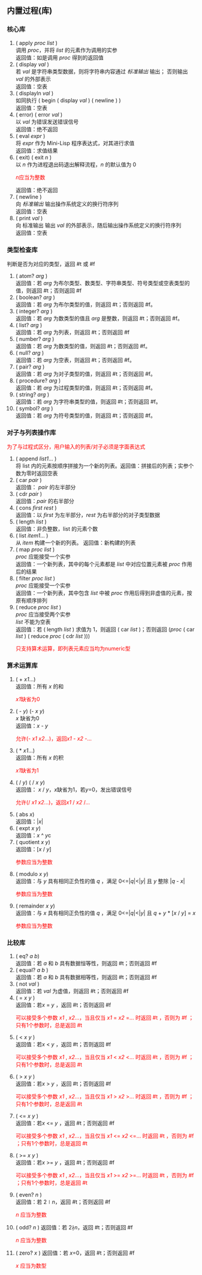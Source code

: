 

## 内置过程(库)  
### 核心库  
1. ( apply *proc* *list* )  
调用 *proc*，并将 *list* 的元素作为调用的实参  
返回值：如是调用 *proc* 得到的返回值
2. ( display *val* )  
若 *val* 是字符串类型数据，则将字符串内容通过 *标准输出* 输出；  否则输出 *val* 的外部表示  
返回值：空表
3. ( displayln *val* )  
如同执行 ( begin ( display *val* ) ( newline ) )  
返回值：空表
4. ( error) ( error *val* )  
以 *val* 为错误发送错误信号  
返回值：绝不返回 
5. ( eval *expr* )  
将 *expr* 作为 Mini-Lisp 程序表达式，对其进行求值  
返回值：求值结果
6. ( exit) ( exit *n* )  
以 *n* 作为进程退出码退出解释流程，*n* 的默认值为 0  <p style="color:red;">*n*应当为整数</p> 
返回值：绝不返回
7. ( newline )  
向 *标准输出* 输出操作系统定义的换行符序列  
返回值：空表
8. ( print *val* )  
向 标准输出 输出 *val* 的外部表示，随后输出操作系统定义的换行符序列  
返回值：空表
### 类型检查库  
判断是否为对应的类型，返回 #t 或 #f 
1. ( atom? *arg* )  
返回值：若 *arg* 为布尔类型、数类型、字符串类型、符号类型或空表类型的值，则返回 #t；否则返回 #f
2. ( boolean? *arg* )  
返回值：若 *arg* 为布尔类型的值，则返回 #t；否则返回 #f。
3. ( integer? *arg* )  
返回值：若 *arg* 为数类型的值且 *arg* 是整数，则返回 #t；否则返回 #f。
4. ( list? *arg* )  
返回值：若 *arg* 为列表，则返回 #t；否则返回 #f
5. ( number? *arg* )  
返回值：若 *arg* 为数类型的值，则返回 #t；否则返回 #f。
6. ( null? *arg* )  
返回值：若 *arg* 为空表，则返回 #t；否则返回 #f。
7. ( pair? *arg* )  
返回值：若 *arg* 为对子类型的值，则返回 #t；否则返回 #f。
8. ( procedure? *arg* )  
返回值：若 *arg* 为过程类型的值，则返回 #t；否则返回 #f。
9. ( string? *arg* )  
返回值：若 *arg* 为字符串类型的值，则返回 #t；否则返回 #f。
10. ( symbol? *arg* )  
返回值：若 *arg* 为符号类型的值，则返回 #t；否则返回 #f。
### 对子与列表操作库
<p style="color:red;">为了与过程式区分，用户输入的列表/对子必须是字面表达式</p>  

1. ( append *list1*... )  
将 list 内的元素按顺序拼接为一个新的列表。返回值：拼接后的列表；实参个数为零时返回空表
2. ( car *pair* )  
返回值： *pair* 的左半部分
3. ( cdr *pair* )  
返回值：*pair* 的右半部分  
4. ( cons *first* *rest* )  
返回值：以 *first* 为左半部分，*rest* 为右半部分的对子类型数据
5. ( length *list* )  
返回值：非负整数，list 的元素个数  
6. ( list *item1*... )  
从 *item* 构建一个新的列表。
返回值：新构建的列表  
7. ( map *proc* *list* )  
*proc* 应能接受一个实参  
返回值：一个新列表，其中的每个元素都是 *list* 中对应位置元素被 *proc* 作用后的结果
8. ( filter *proc* *list* )  
*proc* 应能接受一个实参  
返回值：一个新列表，其中包含 *list* 中被 *proc* 作用后得到非虚值的元素，按原有顺序排列  
9. ( reduce *proc* *list* )  
*proc* 应当接受两个实参  
*list* 不能为空表  
返回值：若 ( length *list* ) 求值为 1，则返回 ( car *list* )；否则返回 (*proc* ( car *list* ) ( reduce *proc* ( cdr *list* )))
    <p style="color:red;">只支持算术运算，即列表元素应当均为numeric型</p>  
### 算术运算库
1. ( + *x1*...)  
返回值：所有 *x* 的和<p style="color:red;">*x1*缺省为0</p>  
2. ( - *y*)  (- *x* *y*)  
*x* 缺省为0  
返回值：*x* - *y*<p style="color:red;">允许(- *x1* *x2*...)，返回*x1* - *x2* -...</p> 
3. ( * *x1*...)  
返回值：所有 *x* 的积<p style="color:red;">*x1*缺省为1</p>  
4. ( / *y*) ( / *x* *y*)  
返回值： *x* / *y*，*x*缺省为1，若*y*=0，发出错误信号<p style="color:red;">允许(/ *x1* *x2*...)，返回*x1* / *x2* /...</p>
5. ( abs *x*)  
返回值：|*x*|  
6. ( expt *x* *y*)  
返回值：*x* ^ *y*c
7. ( quotient *x* *y*)  
返回值：[*x* / *y*]  <p style="color:red;">参数应当为整数</p>  
8. ( modulo *x* *y*)  
返回值：与 *y* 具有相同正负性的值 *q* ，满足 0<=|*q*|<|*y*| 且 *y* 整除 |*q* - *x*|<p style="color:red;">参数应当为整数</p> 
9. ( remainder *x* *y*)  
返回值：与 *x* 具有相同正负性的值 *q* ，满足 0<=|*q*|<|*y*| 且 *q* + *y* * [*x* / *y*] = *x*<p style="color:red;">参数应当为整数</p> 

### 比较库
1. ( eq? *a* *b*)  
返回值：若 *a* 和 *b* 具有数据恒等性，则返回 #t；否则返回 #f
2. ( equal? *a* *b* )  
返回值：若 *a* 和 *b* 具有数据相等性，则返回 #t；否则返回 #f
3. ( not *val* )  
返回值：若 *val* 为虚值，则返回 #t；否则返回 #f
4. ( = *x* *y* )  
返回值：若*x* = *y* ，返回 #t；否则返回 #f<p style="color:red;">可以接受多个参数 *x1* , *x2*...，当且仅当 *x1* = *x2* =... 时返回 #t ，否则为 #f ；只有1个参数时，总是返回 #t</p>  
5. ( < *x* *y* )  
返回值：若*x* < *y* ，返回 #t；否则返回 #f<p style="color:red;">可以接受多个参数 *x1* , *x2*...，当且仅当 *x1* < *x2* <... 时返回 #t ，否则为 #f ；只有1个参数时，总是返回 #t</p>  
6. ( > *x* *y* )  
返回值：若*x* > *y* ，返回 #t；否则返回 #f<p style="color:red;">可以接受多个参数 *x1* , *x2*...，当且仅当 *x1* > *x2* >... 时返回 #t ，否则为 #f ；只有1个参数时，总是返回 #t</p>  
7. ( <= *x* *y* )  
返回值：若*x* <= *y* ，返回 #t；否则返回 #f<p style="color:red;">可以接受多个参数 *x1* , *x2*...，当且仅当 *x1* <= *x2* <=... 时返回 #t ，否则为 #f ；只有1个参数时，总是返回 #t</p>  
8. ( >= *x* *y* )  
返回值：若*x* >= *y* ，返回 #t；否则返回 #f<p style="color:red;">可以接受多个参数 *x1* , *x2*...，当且仅当 *x1* >= *x2* >=... 时返回 #t ，否则为 #f ；只有1个参数时，总是返回 #t</p>  
9. ( even? *n* )  
返回值：若 2∣*n*，返回 #t；否则返回 #f <p style="color:red;">*n* 应当为整数</p>  
10. ( odd? *n* )
返回值：若 2∤*n*，返回 #t；否则返回 #f <p style="color:red;">*n* 应当为整数</p>  
11. ( zero? *x* )
返回值：若 *x*=0，返回 #t；否则返回 #f <p style="color:red;">*x* 应当为数型</p>  